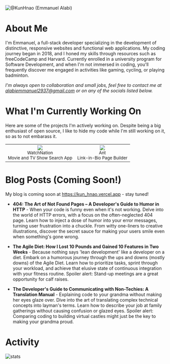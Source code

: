 ![@KunHnao (Emmanuel Alabi)](https://github.com/KunHnao/KunHnao/assets/49512755/52a6a37a-e811-4730-829d-0197bde8cb72)

# About Me
I'm Emmanuel, a full-stack developer specializing in the development of distinctive, responsive websites and functional web applications. My coding journey began in 2018, and I honed my skills through resources such as freeCodeCamp and Harvard. Currently enrolled in a university program for Software Development, and when I'm not immersed in coding, you'll frequently discover me engaged in activities like gaming, cycling, or playing badminton.

*I'm always open to collaboration and small jobs, feel free to contact me at alabiemmanuel2937@gmail.com or on any of the socials listed below.*

# What I'm Currently Working On
Here are some of the projects I'm actively working on. Despite being a big enthusiast of open source, I like to hide my code while I'm still working on it, so as to not embarass it. 
<table>
<tr>
<td align="center">
    <img src="https://emmanuelalabi.vercel.app/assets/Screenshot%202023-11-23%20152521.png"> <br/>
    <sub>WatchNation<br>Movie and TV Show Search App</sub>
</td>
<td align="center">
    <img src="https://emmanuelalabi.vercel.app/assets/Screenshot%202023-12-11%20122337.png"> <br/>
    <sub>Ant<br>Link-in-Bio Page Builder</sub>
</td>
</tr>
</table>

# Blog Posts (Coming Soon!)
My blog is coming soon at https://kun_hnao.vercel.app - stay tuned!

 - __404: The Art of Not Found Pages – A Developer's Guide to Humor in HTTP__ -
When your code is funny even when it's not working. Delve into the world of HTTP errors, with a focus on the often-neglected 404 page. Learn how to inject a dose of humor into your error messages, turning user frustration into a chuckle. From witty one-liners to creative illustrations, discover the secret sauce for making your users smile even when something's gone wrong.

 - __The Agile Diet: How I Lost 10 Pounds and Gained 10 Features in Two Weeks__ - 
Because nothing says 'lean development' like a developer on a diet. Embark on a humorous journey through the ups and downs (mostly downs) of the Agile Diet. Learn how to prioritize tasks, sprint through your workload, and achieve that elusive state of continuous integration with your fitness routine. Spoiler alert: Stand-up meetings are a great opportunity for calf raises.

 - __The Developer's Guide to Communicating with Non-Techies: A Translation Manual__ - 
Explaining code to your grandma without making her eyes glaze over. Dive into the art of translating complex technical concepts into layman's terms. Learn how to describe your job at family gatherings without causing confusion or glazed eyes. Spoiler alert: Comparing coding to building virtual castles might just be the key to making your grandma proud.

# Activity

![stats](https://github-profile-summary-cards.vercel.app/api/cards/profile-details?username=KunHnao&theme=radical)

<!--
**KunHnao/KunHnao** is a ✨ _special_ ✨ repository because its `README.md` (this file) appears on your GitHub profile.

Here are some ideas to get you started:

- 🔭 I’m currently working on ...
- 🌱 I’m currently learning ...
- 👯 I’m looking to collaborate on ...
- 🤔 I’m looking for help with ...
- 💬 Ask me about ...
- 📫 How to reach me: ...
- 😄 Pronouns: ...
- ⚡ Fun fact: ...
-->
